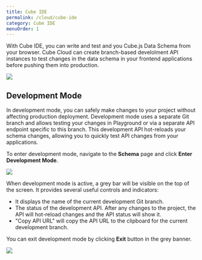 ```yaml
---
title: Cube IDE
permalink: /cloud/cube-ide
category: Cube IDE
menuOrder: 1
---
```


With Cube IDE, you can write and test and you Cube.js Data Schema from your
browser. Cube Cloud can create branch-based develolment API instances to test changes in the data schema
in your frontend applications before pushing them into production.

![](https://raw.githubusercontent.com/cube-js/cube.js/master/docs/content/Cube-Cloud/cube-ide.png)

## Development Mode

In development mode, you can safely make changes to your project without affecting production deployment. Development mode uses a separate Git branch and allows testing your changes in Playground or via a separate API endpoint specific to this branch. This development API hot-reloads your schema changes, allowing you to quickly test API changes from your applications.

To enter development mode, navigate to the **Schema** page and click **Enter
Development Mode**.

![](https://raw.githubusercontent.com/cube-js/cube.js/master/docs/content/Cube-Cloud/enter-dev-mode.png)

When development mode is active, a grey bar will be visible on the top of the screen. It provides
several useful controls and indicators:
* It displays the name of the current development Git branch.
* The status of the development API. After any changes to the project, the
  API will hot-reload changes and the API status will show it.
* "Copy API URL" will copy the API URL to the clipboard for the current development branch.

You can exit development mode by clicking **Exit** button in the grey banner.

![](https://raw.githubusercontent.com/cube-js/cube.js/master/docs/content/Cube-Cloud/dev-mode-bar.png)
